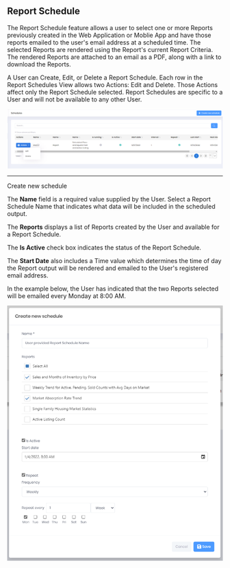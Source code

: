 ## Report Schedule

The Report Schedule feature allows a user to select one or more Reports previously created in the Web Application or Moblie App and have those reports emailed to  the user's email address at a scheduled time. The selected Reports are rendered using the Report's current Report Criteria. The rendered Reports are attached to an email as a PDF, along with a link to download the Reports.

A User can Create, Edit, or Delete a Report Schedule. Each row in the Report Schedules View allows two Actions: Edit and Delete. Those Actions affect only the Report Schedule selected. Report Schedules are specific to a User and will not be available to any other User.

![report_schedule_new](../images/reda_rpt_schedule_view.PNG)

***
Create new schedule

The **Name** field is a required value supplied by the User. Select a Report Schedule Name that indicates what data will be included in the scheduled output.

The **Reports** displays a list of Reports created by the User and available for a Report Schedule.

The **Is Active** check box indicates the status of the Report Schedule.

The **Start Date** also includes a Time value which determines the time of day the Report output will be rendered and emailed to the User's registered email address.

In the example below, the User has indicated that the two Reports selected will be emailed every Monday at 8:00 AM.

![report_schedule_new](../images/reda_rpt_schedule_create_new.PNG)



